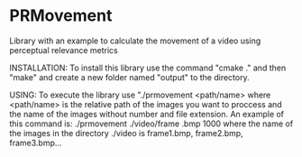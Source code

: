 # PRMovement
Library with an example to calculate the movement of a video using perceptual relevance metrics

INSTALLATION:
To install this library use the command "cmake ." and then "make" and create a new folder named "output" to the directory.

USING:
To execute the library use "./prmovement <path/name> <extension of images> <numb of images to proccess>
where <path/name> is the relative path of the images you want to proccess and the name of the images without number and file extension.
An example of this command is:
./prmovement ./video/frame .bmp 1000
where the name of the images in the directory ./video is frame1.bmp, frame2.bmp, frame3.bmp...
